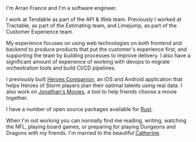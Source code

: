 <profile-image />
I'm Arran France and I'm a software engineer.

I work at Tendable as part of the API & Web team. Previously I worked at Tractable, as part of the Estimating team, and Limejump, as part of the Customer Experience team.

My experience focuses on using web technologies on both frontend and backend to produce products that put the customer's experience first, and supporting the team by building processes to improve delivery. I also have a significant amount of experience of working with devops to migrate orchestration tools and build CI/CD pipelines.

I previously built [Heroes Companion](https://github.com/arranf/Heroes-Companion), an iOS and Android application that helps Heroes of Storm players plan their optimal talents using real data. I also work on [Jonathan's Movies](https://github.com/arranf/jonathans-movies-client), a tool to help friends choose a movie together.

I have a number of open source packages available for [Rust](https://crates.io/users/arranf).

When I'm not working you can normally find me reading, writing, watching the NFL, playing board games, or preparing for playing Dungeons and Dragons with my friends. I'm married to the beautiful [Catherine](https://catherinefrance.co.uk/).
